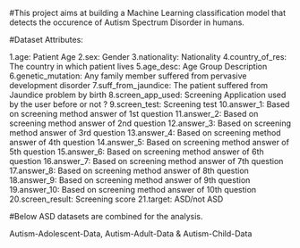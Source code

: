 #This project aims at building a Machine Learning classification model that detects the occurence of Autism Spectrum Disorder in humans.

#Dataset Attributes:

1.age: Patient Age
2.sex: Gender
3.nationality: Nationality
4.country_of_res: The country in which patient lives
5.age_desc: Age Group Description
6.genetic_mutation: Any family member suffered from pervasive development disorder
7.suff_from_jaundice: The patient suffered from Jaundice problem by birth
8.screen_app_used: Screening Application used by the user before or not ?
9.screen_test: Screening test
10.answer_1: Based on screening method answer of 1st question
11.answer_2: Based on screening method answer of 2nd question
12.answer_3: Based on screening method answer of 3rd question
13.answer_4: Based on screening method answer of 4th question
14.answer_5: Based on screening method answer of 5th question
15.answer_6: Based on screening method answer of 6th question
16.answer_7: Based on screening method answer of 7th question
17.answer_8: Based on screening method answer of 8th question
18.answer_9: Based on screening method answer of 9th question
19.answer_10: Based on screening method answer of 10th question
20.screen_result: Screening score
21.target: ASD/not ASD

#Below ASD datasets are combined for the analysis.

Autism-Adolescent-Data, Autism-Adult-Data & Autism-Child-Data
